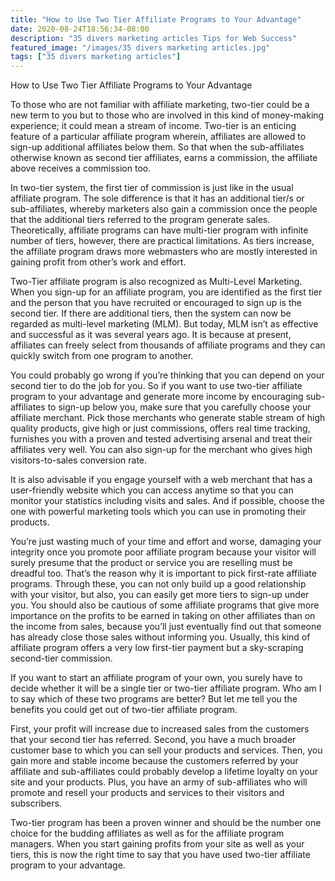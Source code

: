 ```yaml
---
title: "How to Use Two Tier Affiliate Programs to Your Advantage"
date: 2020-08-24T18:56:34-08:00
description: "35 divers marketing articles Tips for Web Success"
featured_image: "/images/35 divers marketing articles.jpg"
tags: ["35 divers marketing articles"]
---
```


How to Use Two Tier Affiliate Programs to Your Advantage 


To those who are not familiar with affiliate marketing, two-tier could be a new term to you but to those who are involved in this kind of money-making experience; it could mean a stream of income. Two-tier is an enticing feature of a particular affiliate program wherein, affiliates are allowed to sign-up additional affiliates below them. So that when the sub-affiliates otherwise known as second tier affiliates, earns a commission, the affiliate above receives a commission too. 

In two-tier system, the first tier of commission is just like in the usual affiliate program. The sole difference is that it has an additional tier/s or sub-affiliates, whereby marketers also gain a commission once the people that the additional tiers referred to the program generate sales. Theoretically, affiliate programs can have multi-tier program with infinite number of tiers, however, there are practical limitations. As tiers increase, the affiliate program draws more webmasters who are mostly interested in gaining profit from other’s work and effort. 

Two-Tier affiliate program is also recognized as Multi-Level Marketing. When you sign-up for an affiliate program, you are identified as the first tier and the person that you have recruited or encouraged to sign up is the second tier. If there are additional tiers, then the system can now be regarded as multi-level marketing (MLM). But today, MLM isn’t as effective and successful as it was several years ago. It is because at present, affiliates can freely select from thousands of affiliate programs and they can quickly switch from one program to another.

You could probably go wrong if you’re thinking that you can depend on your second tier to do the job for you. So if you want to use two-tier affiliate program to your advantage and generate more income by encouraging sub-affiliates to sign-up below you, make sure that you carefully choose your affiliate merchant. Pick those merchants who generate stable stream of high quality products, give high or just commissions, offers real time tracking, furnishes you with a proven and tested advertising arsenal and treat their affiliates very well. You can also sign-up for the merchant who gives high visitors-to-sales conversion rate.

It is also advisable if you engage yourself with a web merchant that has a user-friendly website which you can access anytime so that you can monitor your statistics including visits and sales. And if possible, choose the one with powerful marketing tools which you can use in promoting their products. 

You’re just wasting much of your time and effort and worse, damaging your integrity once you promote poor affiliate program because your visitor will surely presume that the product or service you are reselling must be dreadful too. That’s the reason why it is important to pick first-rate affiliate programs. Through these, you can not only build up a good relationship with your visitor, but also, you can easily get more tiers to sign-up under you. You should also be cautious of some affiliate programs that give more importance on the profits to be earned in taking on other affiliates than on the income from sales, because you’ll just eventually find out that someone has already close those sales without informing you. Usually, this kind of affiliate program offers a very low first-tier payment but a sky-scraping second-tier commission.

If you want to start an affiliate program of your own, you surely have to decide whether it will be a single tier or two-tier affiliate program. Who am I to say which of these two programs are better? But let me tell you the benefits you could get out of two-tier affiliate program.

First, your profit will increase due to increased sales from the customers that your second tier has referred. Second, you have a much broader customer base to which you can sell your products and services. Then, you gain more and stable income because the customers referred by your affiliate and sub-affiliates could probably develop a lifetime loyalty on your site and your products. Plus, you have an army of sub-affiliates who will promote and resell your products and services to their visitors and subscribers. 

Two-tier program has been a proven winner and should be the number one choice for the budding affiliates as well as for the affiliate program managers. When you start gaining profits from your site as well as your tiers, this is now the right time to say that you have used two-tier affiliate program to your advantage.

